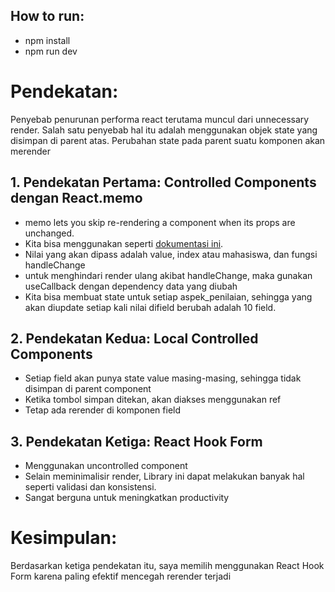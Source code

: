 ## How to run:
- npm install
- npm run dev


# Pendekatan:
Penyebab penurunan performa react terutama muncul dari unnecessary render. Salah satu penyebab hal itu adalah menggunakan objek state yang disimpan di parent atas. Perubahan state pada parent suatu komponen akan merender 

## 1. Pendekatan Pertama: Controlled Components dengan React.memo
- memo lets you skip re-rendering a component when its props are unchanged.
- Kita bisa menggunakan seperti [dokumentasi ini](https://react.dev/reference/react/memo). 
- Nilai yang akan dipass adalah value, index atau mahasiswa, dan fungsi handleChange 
- untuk menghindari render ulang akibat handleChange, maka gunakan useCallback dengan dependency data yang diubah
- Kita bisa membuat state untuk setiap aspek_penilaian, sehingga yang akan diupdate setiap kali nilai difield berubah adalah 10 field. 

## 2. Pendekatan Kedua: Local Controlled Components
- Setiap field akan punya state value masing-masing, sehingga tidak disimpan di parent component
- Ketika tombol simpan ditekan, akan diakses menggunakan ref
- Tetap ada rerender di komponen field

## 3. Pendekatan Ketiga: React Hook Form
- Menggunakan uncontrolled component
- Selain meminimalisir render, Library ini dapat melakukan banyak hal seperti validasi dan konsistensi.
- Sangat berguna untuk meningkatkan productivity

# Kesimpulan:
Berdasarkan ketiga pendekatan itu, saya memilih menggunakan React Hook Form karena paling efektif mencegah rerender terjadi
